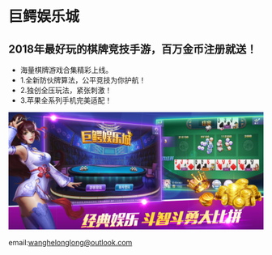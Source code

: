 <h1>巨鳄娱乐城</h1>


<h2>2018年最好玩的棋牌竞技手游，百万金币注册就送！</h2>

<ul>
<li>海量棋牌游戏合集精彩上线。</li>
<li>1.全新防伙牌算法，公平竞技为你护航！</li>
<li>2.独创全压玩法，紧张刺激！</li>
<li>3.苹果全系列手机完美适配！</li>
</ul>
<img src="logo.jpg"/>

email:wanghelonglong@outlook.com 
